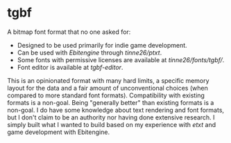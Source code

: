 # tgbf

A bitmap font format that no one asked for:
- Designed to be used primarily for indie game development.
- Can be used with *Ebitengine* through *tinne26/ptxt*.
- Some fonts with permissive licenses are available at *tinne26/fonts/tgbf/*.
- Font editor is available at *tgbf-editor*.

This is an opinionated format with many hard limits, a specific memory layout for the data and a fair amount of unconventional choices (when compared to more standard font formats). Compatibility with existing formats is a non-goal. Being "generally better" than existing formats is a non-goal. I do have some knowledge about text rendering and font formats, but I don't claim to be an authority nor having done extensive research. I simply built what I wanted to build based on my experience with *etxt* and game development with Ebitengine.
